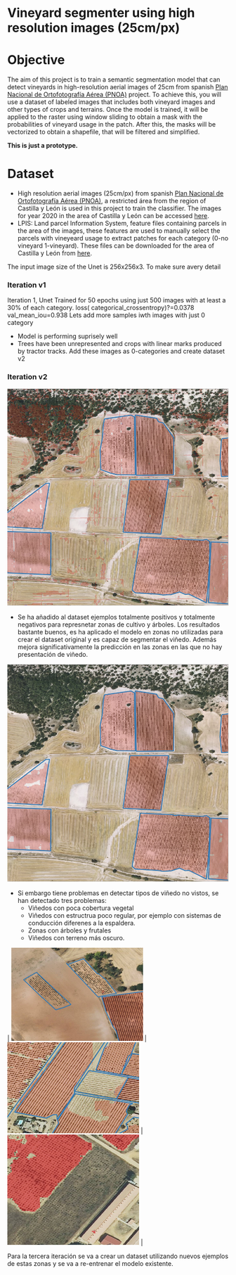Vineyard segmenter using high resolution images (25cm/px)
===============================================================

# Objective

The aim of this project is to train a semantic segmentation model that can detect vineyards in high-resolution aerial
images of 25cm from spanish [Plan Nacional de Ortofotografía Aérea (PNOA)](https://pnoa.ign.es/) project. To achieve
this, you will use a dataset of labeled images that includes both vineyard images and other types of crops and terrains.
Once the model is trained, it will be applied to the raster using window sliding to obtain a mask with the probabilities
of vineyard usage in the patch. After this, the masks will be vectorized to obtain a shapefile, that will be filtered
and simplified.

**This is just a prototype.**

# Dataset

* High resolution aerial images (25cm/px) from
  spanish [Plan Nacional de Ortofotografía Aérea (PNOA)](https://pnoa.ign.es/), a restricted área from the region of
  Castilla y León is used in this project to train the classifier. The images for year 2020 in the area of Castilla y
  León can be accessed [here](http://ftp.itacyl.es/cartografia/01_Ortofotografia/2020/).
* LPIS: Land parcel Information System, feature files containing parcels in the area of the images, these features are
  used to manually select the parcels with vineyeard usage to extract patches for each category (0-no vineyard
  1-vineyard). These files can be downloaded for the area of Castilla y León
  from [here](http://ftp.itacyl.es/cartografia/05_SIGPAC/2020_ETRS89/Parcelario_SIGPAC_CyL_Municipios/).

The input image size of the Unet is 256x256x3. To make sure avery detail

### Iteration v1
Iteration 1, Unet Trained for 50 epochs using just 500 images with at least a 30% of each category. loss(
categorical_crossentropy)?=0.0378 val_mean_iou=0.938 Lets add more samples iwth images with just 0 category

- Model is performing suprisely well
- Trees have been unrepresented and crops with linear marks produced by tractor tracks. Add these images as 0-categories
  and create dataset v2


### Iteration v2
![](resources/assets/v2_eval1.png)


- Se ha añadido al dataset ejemplos totalmente positivos y totalmente negativos para represnetar zonas de cultivo y
  árboles. Los resultados bastante buenos, es ha aplicado el modelo en zonas no utilizadas para crear el dataset
  original y es capaz de segmentar el viñedo. Además mejora significativamente la predicción en las zonas en las que no hay presentación de viñedo.

![](resources/assets/v2_eval2.png)


- Si embargo tiene problemas en detectar tipos de viñedo no vistos, se han detectado tres problemas:
  - Viñedos con poca cobertura vegetal
  - Viñedos con estructrua poco regular, por ejemplo con sistemas de conducción diferenes a la espaldera.
  - Zonas con árboles y frutales 
  - Viñedos con terreno más oscuro. 

| <img src="resources/assets/v2_problems1.png" width="300"/> | <img src="resources/assets/v2_problems2.png" width="300"/> | <img src="resources/assets/v2_problems4.png" width="300"/> |

Para la tercera iteración se va a crear un dataset utilizando nuevos ejemplos de estas zonas y se va a re-entrenar el modelo existente. 
